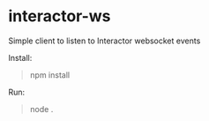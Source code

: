 # interactor-ws
Simple client to listen to Interactor websocket events

Install:
>npm install

Run:
>node . <apikey> <event>
